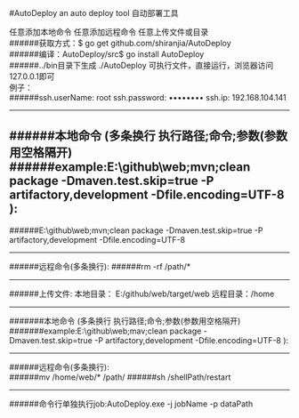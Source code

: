 #AutoDeploy
an auto deploy tool  自动部署工具

任意添加本地命令
任意添加远程命令
任意上传文件或目录</br>
######获取方式：$ go get github.com/shiranjia/AutoDeploy</br>
######编译：AutoDeploy/src$ go install AutoDeploy</br>
######../bin目录下生成 ./AutoDeploy 可执行文件，直接运行，浏览器访问127.0.0.1即可</br>
例子： </br>
######ssh.userName: root ssh.password: ••••••••  ssh.ip:  192.168.104.141

--------------------------------------------------------------------------------------------------------------------------------------

######本地命令 (多条换行 执行路径;命令;参数(参数用空格隔开)
######example:E:\github\web;mvn;clean package -Dmaven.test.skip=true -P artifactory,development -Dfile.encoding=UTF-8 ): </br>
--------------------------------------------------------------------------------------------------------------------------------------
######E:\github\web;mvn;clean package -Dmaven.test.skip=true -P artifactory,development -Dfile.encoding=UTF-8 

--------------------------------------------------------------------------------------------------------------------------------------
######远程命令(多条换行):
######rm -rf /path/*

--------------------------------------------------------------------------------------------------------------------------------------

######上传文件: 本地目录： E:/github/web/target/web 远程目录：/home

--------------------------------------------------------------------------------------------------------------------------------------

#######本地命令 (多条换行 执行路径;命令;参数(参数用空格隔开)
#######example:E:\github\web;mav;clean package -Dmaven.test.skip=true -P artifactory,development -Dfile.encoding=UTF-8 ): 

--------------------------------------------------------------------------------------------------------------------------------------

######远程命令(多条换行):  
######mv /home/web/* /path/
######sh /shellPath/restart

--------------------------------------------------------------------------------------------------------------------------------------

######命令行单独执行job:AutoDeploy.exe -j jobName -p dataPath
